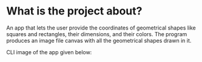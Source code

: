 # What is the project about?

An app that lets the user provide the coordinates of geometrical shapes like squares and rectangles, their dimensions,
and their colors. The program produces an image file canvas with all
the geometrical shapes drawn in it.

CLI image of the app given below: